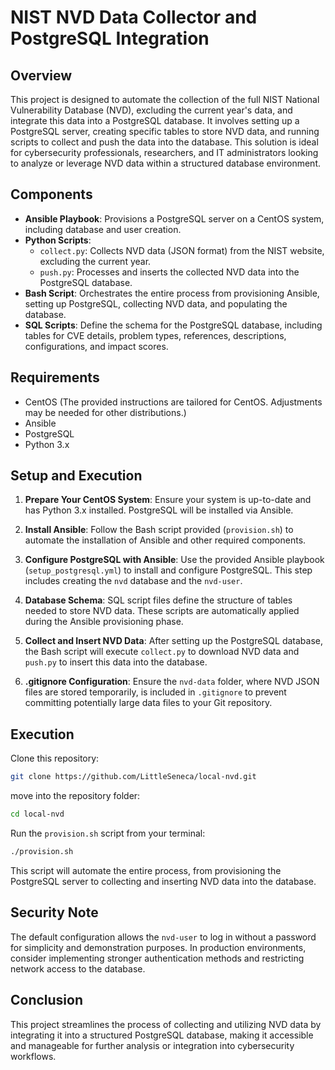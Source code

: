 # NIST NVD Data Collector and PostgreSQL Integration

## Overview

This project is designed to automate the collection of the full NIST National Vulnerability Database (NVD), excluding the current year's data, and integrate this data into a PostgreSQL database. It involves setting up a PostgreSQL server, creating specific tables to store NVD data, and running scripts to collect and push the data into the database. This solution is ideal for cybersecurity professionals, researchers, and IT administrators looking to analyze or leverage NVD data within a structured database environment.

## Components

- **Ansible Playbook**: Provisions a PostgreSQL server on a CentOS system, including database and user creation.
- **Python Scripts**:
  - `collect.py`: Collects NVD data (JSON format) from the NIST website, excluding the current year.
  - `push.py`: Processes and inserts the collected NVD data into the PostgreSQL database.
- **Bash Script**: Orchestrates the entire process from provisioning Ansible, setting up PostgreSQL, collecting NVD data, and populating the database.
- **SQL Scripts**: Define the schema for the PostgreSQL database, including tables for CVE details, problem types, references, descriptions, configurations, and impact scores.

## Requirements

- CentOS (The provided instructions are tailored for CentOS. Adjustments may be needed for other distributions.)
- Ansible
- PostgreSQL
- Python 3.x

## Setup and Execution

1. **Prepare Your CentOS System**:
   Ensure your system is up-to-date and has Python 3.x installed. PostgreSQL will be installed via Ansible.

2. **Install Ansible**:
   Follow the Bash script provided (`provision.sh`) to automate the installation of Ansible and other required components.

3. **Configure PostgreSQL with Ansible**:
   Use the provided Ansible playbook (`setup_postgresql.yml`) to install and configure PostgreSQL. This step includes creating the `nvd` database and the `nvd-user`.

4. **Database Schema**:
   SQL script files define the structure of tables needed to store NVD data. These scripts are automatically applied during the Ansible provisioning phase.

5. **Collect and Insert NVD Data**:
   After setting up the PostgreSQL database, the Bash script will execute `collect.py` to download NVD data and `push.py` to insert this data into the database.

6. **.gitignore Configuration**:
   Ensure the `nvd-data` folder, where NVD JSON files are stored temporarily, is included in `.gitignore` to prevent committing potentially large data files to your Git repository.

## Execution

Clone this repository:

```bash
git clone https://github.com/LittleSeneca/local-nvd.git 
```

move into the repository folder:

```bash
cd local-nvd
```

Run the `provision.sh` script from your terminal:

```bash
./provision.sh
```

This script will automate the entire process, from provisioning the PostgreSQL server to collecting and inserting NVD data into the database.

## Security Note

The default configuration allows the `nvd-user` to log in without a password for simplicity and demonstration purposes. In production environments, consider implementing stronger authentication methods and restricting network access to the database.

## Conclusion

This project streamlines the process of collecting and utilizing NVD data by integrating it into a structured PostgreSQL database, making it accessible and manageable for further analysis or integration into cybersecurity workflows.